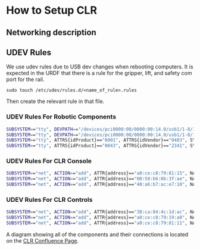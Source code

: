 # How to Setup CLR

## Networking description

## UDEV Rules

We use udev rules due to USB dev changes when rebooting computers.
It is expected in the URDF that there is a rule for the gripper, lift, and safety com port for the rail.

```udev
sudo touch /etc/udev/rules.d/<name_of_rule>.rules
```

Then create the relevant rule in that file.

### UDEV Rules For Robotic Components

```bash
SUBSYSTEM=="tty", DEVPATH=="/devices/pci0000:00/0000:00:14.0/usb1/1-8/1-8.4/1-8.4:1.0/ttyUSB0/tty/ttyUSB0", ATTRS{idProduct}=="6010", ATTRS{idVendor}=="0403", SYMLINK+="robotiq_unused", MODE="0666"
SUBSYSTEM=="tty", DEVPATH=="/devices/pci0000:00/0000:00:14.0/usb1/1-8/1-8.4/1-8.4:1.1/ttyUSB1/tty/ttyUSB1", ATTRS{idProduct}=="6010", ATTRS{idVendor}=="0403", SYMLINK+="robotiq", MODE="0666"
SUBSYSTEM=="tty", ATTRS{idProduct}=="6001", ATTRS{idVendor}=="0403", SYMLINK+="ewellix", MODE="0666"
SUBSYSTEM=="tty", ATTRS{idProduct}=="0043", ATTRS{idVendor}=="2341", SYMLINK+="safety_com_port", MODE="0666"
```

### UDEV Rules For CLR Console

```bash
SUBSYSTEM=="net", ACTION=="add", ATTR{address}=="a0:ce:c8:79:81:15", NAME="imetro_axis"
SUBSYSTEM=="net", ACTION=="add", ATTR{address}=="00:50:b6:0b:3f:ae", NAME="imetro_er4"
SUBSYSTEM=="net", ACTION=="add", ATTR{address}=="40:a6:b7:ac:e7:10", NAME="clr_robot"
```

### UDEV Rules For CLR Controls

```bash
SUBSYSTEM=="net", ACTION=="add", ATTR{address}=="38:ca:84:4c:1d:ac", NAME="clr_robot"
SUBSYSTEM=="net", ACTION=="add", ATTR{address}=="a0:ce:c8:79:19:a0", NAME="imetro_er4"
SUBSYSTEM=="net", ACTION=="add", ATTR{address}=="a0:ce:c8:79:81:11", NAME="rail"
```

A diagram showing all of the components and their connections is located on the [CLR Confluence Page](https://bender.jsc.nasa.gov/confluence/x/wRFBDg).
